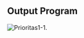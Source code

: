 ## Output Program
![Prioritas1-1.]([\2_Basic-Programming\Screenshoot\prioritas1-1.png](https://github.com/Adhitya2808/Go_Adhitya-Ardhiansyah/blob/main/2_Basic-Programming/Screenshoot/prioritas1-1.png)https://github.com/Adhitya2808/Go_Adhitya-Ardhiansyah/blob/main/2_Basic-Programming/Screenshoot/prioritas1-1.png "Output program")
